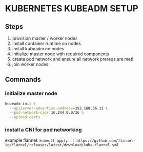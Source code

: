 # KUBERNETES KUBEADM SETUP

## Steps

1. provision master / worker nodes
2. install container runtime on nodes
3. install kubeadm on nodes
4. initialize master node with required components
5. create pod network and ensure all network prereqs are met!
6. join worker nodes

## Commands

### initialize master node
```sh
kubeadm init \
  --apiserver-advertise-address=192.168.56.11 \
  --pod-network-cidr 10.244.0.0/16 \
  --upload-certs
```

### install a CNI for pod networking
example flannel:
`kubectl apply -f https://github.com/flannel-io/flannel/releases/latest/download/kube-flannel.yml`